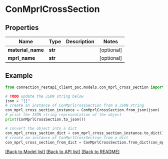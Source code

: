 # ConMprlCrossSection


## Properties

Name | Type | Description | Notes
------------ | ------------- | ------------- | -------------
**material_name** | **str** |  | [optional] 
**mprl_name** | **str** |  | [optional] 

## Example

```python
from connection_restapi_client_poc.models.con_mprl_cross_section import ConMprlCrossSection

# TODO update the JSON string below
json = "{}"
# create an instance of ConMprlCrossSection from a JSON string
con_mprl_cross_section_instance = ConMprlCrossSection.from_json(json)
# print the JSON string representation of the object
print(ConMprlCrossSection.to_json())

# convert the object into a dict
con_mprl_cross_section_dict = con_mprl_cross_section_instance.to_dict()
# create an instance of ConMprlCrossSection from a dict
con_mprl_cross_section_from_dict = ConMprlCrossSection.from_dict(con_mprl_cross_section_dict)
```
[[Back to Model list]](../README.md#documentation-for-models) [[Back to API list]](../README.md#documentation-for-api-endpoints) [[Back to README]](../README.md)


